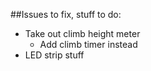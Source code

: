 ##Issues to fix, stuff to do:
* Take out climb height meter
    * Add climb timer instead
* LED strip stuff

